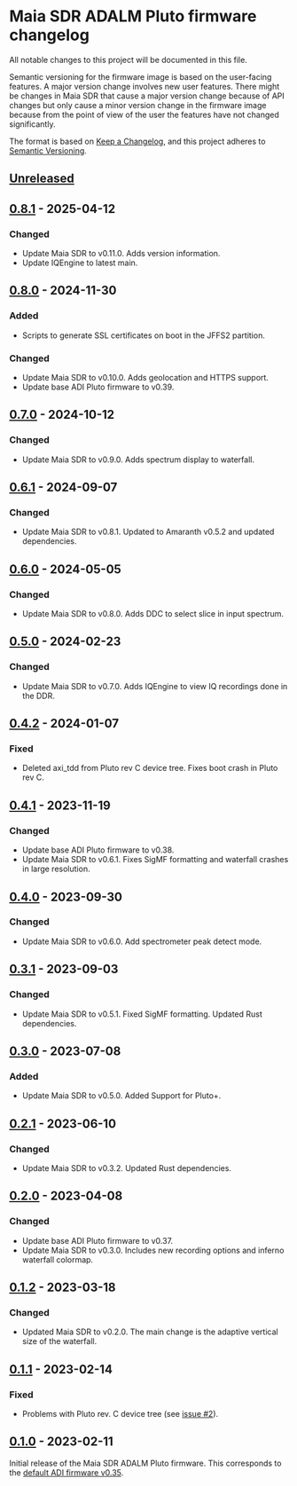 # Maia SDR ADALM Pluto firmware changelog

All notable changes to this project will be documented in this file.

Semantic versioning for the firmware image is based on the user-facing
features. A major version change involves new user features. There might be
changes in Maia SDR that cause a major version change because of API changes but
only cause a minor version change in the firmware image because from the point
of view of the user the features have not changed significantly.

The format is based on [Keep a Changelog](https://keepachangelog.com/en/1.0.0/),
and this project adheres to [Semantic Versioning](https://semver.org/spec/v2.0.0.html).

## [Unreleased]

## [0.8.1] - 2025-04-12

### Changed

- Update Maia SDR to v0.11.0. Adds version information.
- Update IQEngine to latest main.

## [0.8.0] - 2024-11-30

### Added

- Scripts to generate SSL certificates on boot in the JFFS2 partition.

### Changed

- Update Maia SDR to v0.10.0. Adds geolocation and HTTPS support.
- Update base ADI Pluto firmware to v0.39.

## [0.7.0] - 2024-10-12

### Changed

- Update Maia SDR to v0.9.0. Adds spectrum display to waterfall.

## [0.6.1] - 2024-09-07

### Changed

- Update Maia SDR to v0.8.1. Updated to Amaranth v0.5.2 and updated dependencies.

## [0.6.0] - 2024-05-05

### Changed

- Update Maia SDR to v0.8.0. Adds DDC to select slice in input spectrum.

## [0.5.0] - 2024-02-23

### Changed

- Update Maia SDR to v0.7.0. Adds IQEngine to view IQ recordings done in the DDR.

## [0.4.2] - 2024-01-07

### Fixed

- Deleted axi_tdd from Pluto rev C device tree. Fixes boot crash in Pluto rev C.

## [0.4.1] - 2023-11-19

### Changed

- Update base ADI Pluto firmware to v0.38.
- Update Maia SDR to v0.6.1. Fixes SigMF formatting and waterfall crashes in large resolution.

## [0.4.0] - 2023-09-30

### Changed

- Update Maia SDR to v0.6.0. Add spectrometer peak detect mode.

## [0.3.1] - 2023-09-03

### Changed

- Update Maia SDR to v0.5.1. Fixed SigMF formatting. Updated Rust dependencies.

## [0.3.0] - 2023-07-08

### Added

- Update Maia SDR to v0.5.0. Added Support for Pluto+.

## [0.2.1] - 2023-06-10

### Changed

- Update Maia SDR to v0.3.2. Updated Rust dependencies.

## [0.2.0] - 2023-04-08

### Changed

- Update base ADI Pluto firmware to v0.37.
- Update Maia SDR to v0.3.0. Includes new recording options and inferno waterfall colormap.

## [0.1.2] - 2023-03-18

### Changed

- Updated Maia SDR to v0.2.0. The main change is the adaptive vertical size of the waterfall.

## [0.1.1] - 2023-02-14

### Fixed

- Problems with Pluto rev. C device tree (see [issue #2](https://github.com/maia-sdr/plutosdr-fw/issues/2)).

## [0.1.0] - 2023-02-11

Initial release of the Maia SDR ADALM Pluto firmware. This corresponds to the
[default ADI firmware v0.35](https://github.com/analogdevicesinc/plutosdr-fw/releases/tag/v0.35).

[unreleased]: https://github.com/maia-sdr/plutosdr-fw/compare/maia-sdr-v0.8.1...HEAD
[0.8.1]: https://github.com/maia-sdr/plutosdr-fw/compare/maia-sdr-v0.8.0...maia-sdr-v0.8.1
[0.8.0]: https://github.com/maia-sdr/plutosdr-fw/compare/maia-sdr-v0.7.0...maia-sdr-v0.8.0
[0.7.0]: https://github.com/maia-sdr/plutosdr-fw/compare/maia-sdr-v0.6.1...maia-sdr-v0.7.0
[0.6.1]: https://github.com/maia-sdr/plutosdr-fw/compare/maia-sdr-v0.6.0...maia-sdr-v0.6.1
[0.6.0]: https://github.com/maia-sdr/plutosdr-fw/compare/maia-sdr-v0.5.0...maia-sdr-v0.6.0
[0.5.0]: https://github.com/maia-sdr/plutosdr-fw/compare/maia-sdr-v0.4.2...maia-sdr-v0.5.0
[0.4.2]: https://github.com/maia-sdr/plutosdr-fw/compare/maia-sdr-v0.4.1...maia-sdr-v0.4.2
[0.4.1]: https://github.com/maia-sdr/plutosdr-fw/compare/maia-sdr-v0.4.0...maia-sdr-v0.4.1
[0.4.0]: https://github.com/maia-sdr/plutosdr-fw/compare/maia-sdr-v0.3.1...maia-sdr-v0.4.0
[0.3.1]: https://github.com/maia-sdr/plutosdr-fw/compare/maia-sdr-v0.3.0...maia-sdr-v0.3.1
[0.3.0]: https://github.com/maia-sdr/plutosdr-fw/compare/maia-sdr-v0.2.1...maia-sdr-v0.3.0
[0.2.1]: https://github.com/maia-sdr/plutosdr-fw/compare/maia-sdr-v0.2.0...maia-sdr-v0.2.1
[0.2.0]: https://github.com/maia-sdr/plutosdr-fw/compare/maia-sdr-v0.1.2...maia-sdr-v0.2.0
[0.1.2]: https://github.com/maia-sdr/plutosdr-fw/compare/maia-sdr-v0.1.1...maia-sdr-v0.1.2
[0.1.1]: https://github.com/maia-sdr/plutosdr-fw/compare/maia-sdr-v0.1.0...maia-sdr-v0.1.1
[0.1.0]: https://github.com/maia-sdr/plutosdr-fw/releases/tag/maia-sdr-v0.1.0
